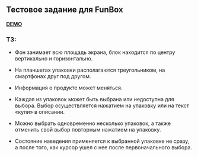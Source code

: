 ## Тестовое задание для FunBox

**[DEMO](https://nyamyshka.vercel.app/)**

### ТЗ:

- Фон занимает всю площадь экрана, блок находится по центру вертикально и горизонтально.

- На планшетах упаковки располагаются треугольником, на смартфонах друг под другом.

- Информация о продукте может меняться.

- Каждая из упаковок может быть выбрана или недоступна для выбора. Выбор осуществляется нажатием на упаковку или на текст «купи» в описании.

- Можно выбрать одновременно несколько упаковок, а также отменить свой выбор повторным нажатием на упаковку.

- Состояние наведения применяется к выбранной упаковке не сразу, а после того, как курсор ушел с нее после первоначального выбора.
